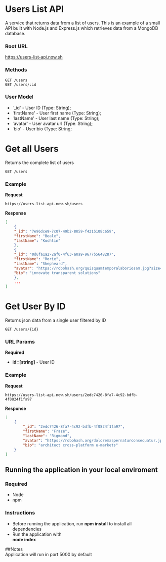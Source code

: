 # Users List API

A service that returns data from a list of users.
This is an example of a small API built with Node.js and Express.js which retrieves data from a MongoDB database.

### Root URL

https://users-list-api.now.sh

### Methods

    GET /users
    GET /users/:id

### User Model
- '_id' - User ID (Type: String);
- 'firstName' - User first name (Type: String);
- 'lastName' - User last name (Type: String);
- 'avatar' - User avatar url (Type: String);
- 'bio' - User bio (Type: String;


# Get all Users

Returns the complete list of users


    GET /users


### Example
**Request**

    https://users-list-api.now.sh/users

**Response**
``` json
[
    {
    "_id": "7e96dce9-7c07-49b2-8059-f421b108c659",
    "firstName": "Beale",
    "lastName": "Kochlin"
    },
    {
    "_id": "0d6fa1a2-2af0-4f63-a0a9-9677b5648287",
    "firstName": "Rorie",
    "lastName": "Shepheard",
    "avatar": "https://robohash.org/quisquamtemporalaboriosam.jpg?size=100x100&set=set1",
    "bio": "innovate transparent solutions"
    },
    ...
]
```


# Get User By ID

Returns json data from a single user filtered by ID


    GET /users/{id}

### URL Params

**Required**
- **id=[string]** - User ID

### Example
**Request**

    https://users-list-api.now.sh/users/2edc7426-8fa7-4c92-bdfb-4f0824f1fa97

**Response**
``` json
[
    {
        "_id": "2edc7426-8fa7-4c92-bdfb-4f0824f1fa97",
        "firstName": "Fraze",
        "lastName": "Rigmand",
        "avatar": "https://robohash.org/doloremaspernaturconsequatur.jpg?size=100x100&set=set1",
        "bio": "architect cross-platform e-markets"
    }
]
```


## Running the application in your local enviroment

### Required
- Node
- npm

### Instructions

- Before running the application, run **npm install** to install all dependencies
- Run the application with  
    **node index**

##Notes    
Application will run in port 5000 by default


